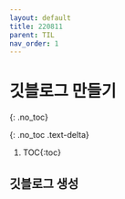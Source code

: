 ```yaml
---
layout: default
title: 220811
parent: TIL
nav_order: 1
---
```

# 깃블로그 만들기


{: .no_toc}

{: .no_toc .text-delta}
 
1. TOC{:toc}

## 깃블로그 생성
